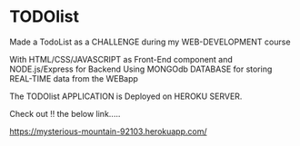 # TODOlist
Made a TodoList as a CHALLENGE during my WEB-DEVELOPMENT course

With HTML/CSS/JAVASCRIPT  as Front-End component
and   NODE.js/Express for Backend
  Using MONGOdb DATABASE for storing REAL-TIME data from the WEBapp
  
  The TODOlist APPLICATION is Deployed on HEROKU SERVER.
   
   Check out !! the below link.....
   
   https://mysterious-mountain-92103.herokuapp.com/
